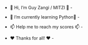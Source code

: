 - 👋 Hi, I’m Guy Zangi / MITZI 👋 - 

- 🌱 I’m currently learning Python🌱 - 

- 📫 Help me to reach my scores 📫 -

- ❤️ Thanks for all! ❤️ -
